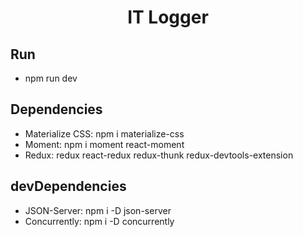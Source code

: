 <h1 align="center">IT Logger</h1>

## Run

- npm run dev

## Dependencies

- Materialize CSS: npm i materialize-css
- Moment: npm i moment react-moment
- Redux: redux react-redux redux-thunk redux-devtools-extension

## devDependencies

- JSON-Server: npm i -D json-server
- Concurrently: npm i -D concurrently
